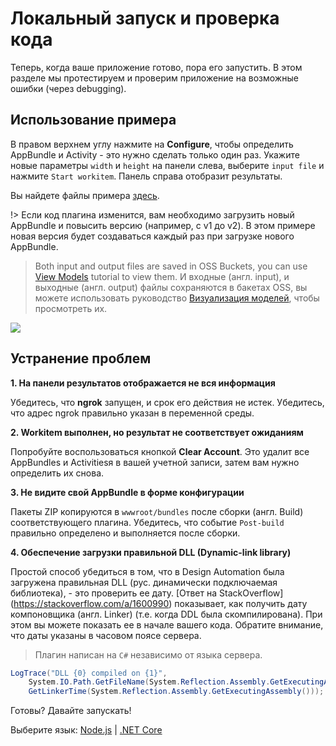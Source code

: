 # Локальный запуск и проверка кода

Теперь, когда ваше приложение готово, пора его запустить. В этом разделе мы протестируем и проверим приложение на возможные ошибки (через debugging).

## Использование примера

В правом верхнем углу нажмите на **Configure**, чтобы определить AppBundle и Activity - это нужно сделать только один раз. Укажите новые параметры `width` и `height` на панели слева, выберите `input file` и нажмите `Start workitem`. Панель справа отобразит результаты.

Вы найдете файлы примера [здесь](https://github.com/Developer-Autodesk/learn.forge.designautomation/tree/master/sample%20files).

!> Если код плагина изменится, вам необходимо загрузить новый AppBundle и повысить версию (например, с v1 до v2). В этом примере новая версия будет создаваться каждый раз при загрузке нового AppBundle.

> Both input and output files are saved in OSS Buckets, you can use [View Models](tutorials/viewmodels) tutorial to view them. И входные (англ. input), и выходные (англ. output) файлы сохраняются в бакетах OSS, вы можете использовать руководство [Визуализация моделей](tutorials/viewmodels), чтобы просмотреть их.

![](_media/tutorials/run_sample_modifymodels.gif)

## Устранение проблем

**1. На панели результатов отображается не вся информация**

Убедитесь, что **ngrok** запущен, и срок его действия не истек. Убедитесь, что адрес ngrok правильно указан в переменной среды.

**2. Workitem выполнен, но результат не соответствует ожиданиям**

Попробуйте воспользоваться кнопкой **Clear Account**. Это удалит все AppBundles и Activitiesя в вашей учетной записи, затем вам нужно определить их снова.

**3. Не видите свой AppBundle в форме конфигурации**

Пакеты ZIP копируются в `wwwroot/bundles` после сборки (англ. Build) соответствующего плагина. Убедитесь, что событие `Post-build` правильно определено и выполняется после сборки.

**4. Обеспечение загрузки правильной DLL (Dynamic-link library)**

Простой способ убедиться в том, что в Design Automation была загружена правильная DLL (рус. динамически подключаемая библиотека), - это проверить ее дату. [Ответ на StackOverflow] (https://stackoverflow.com/a/1600990) показывает, как получить дату компоновщика (англ. Linker) (т.е. когда DDL была скомпилирована). При этом вы можете показать ее в начале вашего кода. Обратите внимание, что даты указаны в часовом поясе сервера.

> Плагин написан на `C#` независимо от языка сервера.
  
```csharp
LogTrace("DLL {0} compiled on {1}",
    System.IO.Path.GetFileName(System.Reflection.Assembly.GetExecutingAssembly().Location),
    GetLinkerTime(System.Reflection.Assembly.GetExecutingAssembly()));
```

Готовы? Давайте запускать!

Выберите язык: [Node.js](environment/rundebug/nodejs_da) | [.NET Core](environment/rundebug/netcore)
